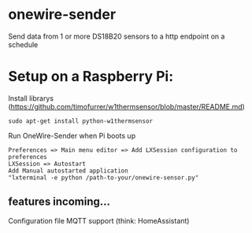 # onewire-sender
Send data from 1 or more DS18B20 sensors to a http endpoint on a schedule

# Setup on a Raspberry Pi:

Install librarys (https://github.com/timofurrer/w1thermsensor/blob/master/README.md)

    sudo apt-get install python-w1thermsensor

Run OneWire-Sender when Pi boots up

    Preferences => Main menu editor => Add LXSession configuration to preferences
    LXSession => Autostart
    Add Manual autostarted application
    "lxterminal -e python /path-to-your/onewire-sensor.py"

## features incoming...
Configuration file
MQTT support (think: HomeAssistant)